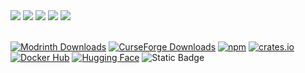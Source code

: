 <div>
  <img src="https://badges.strrl.dev/years/a0a7">
  <img src="https://badges.strrl.dev/commits/all/a0a7">
  <img src="https://badges.strrl.dev/prs/all/a0a7">
  <img src="https://badges.strrl.dev/issues/all/a0a7">
  <img src="https://img.shields.io/badge/dynamic/json?&label=All%20Stars&style=flat&color=bright-green&style=for-the-badge&query=%24.stars&url=https://api.github-star-counter.workers.dev/user/a0a7">
</div>
<br>

[![Modrinth Downloads](https://img.shields.io/endpoint?url=https%3A%2F%2Fraw.githubusercontent.com%2Fa0a7%2Fmodrinthdownloads%2Frefs%2Fheads%2Fmain%2Fmodrinth-downloads.json&logoColor=white&label=Modrinth&labelColor=2ebf31&color=262b30
)](https://modrinth.com/user/lev)
[![CurseForge Downloads](https://img.shields.io/endpoint?url=https%3A%2F%2Fraw.githubusercontent.com%2Fa0a7%2Fmodrinthdownloads%2Fheads%2Fmain%2Fcurseforge-downloads.json&logo=curseforge&logoColor=white&label=Curseforge&labelColor=e76232&color=262b30
)](https://www.curseforge.com/members/a0a7/)
[![npm](https://img.shields.io/badge/npm-%23CB3837.svg?style=default&logo=npm&logoColor=white)](https://www.npmjs.com/~a0a7)
[![crates.io](https://img.shields.io/badge/crates.io-orange.svg?style=default&logo=rust&logoColor=white)](https://crates.io/users/a0a7)
[![Docker Hub](https://img.shields.io/badge/Docker%20Hub-%231D63ED.svg?style=default&logo=docker&logoColor=white)](https://hub.docker.com/u/a0a7)
[![Hugging Face](https://img.shields.io/badge/huggingface-%23FFD21F.svg?style=default&logo=huggingface&logoColor=black)](https://huggingface.co/a0a7)
![Static Badge](https://img.shields.io/badge/Firefox%20Extensions-51267e?logo=firefox&logoColor=white&link=https%3A%2F%2Faddons.mozilla.org%2Fen-US%2Ffirefox%2Fuser%2F18438447%2F)
